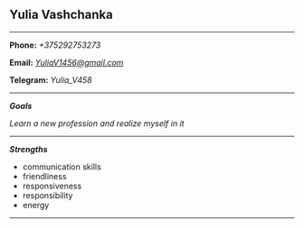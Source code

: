 ## **Yulia Vashchanka**
* * *
**Phone:** *+375292753273*

**Email:** *YuliaV1456@gmail.com*

**Telegram:** *Yulia_V458*  
* * *
***Goals***

*Learn a new profession and realize myself in it*

* * *
***Strengths***
- communication skills
- friendliness
- responsiveness
- responsibility 
- energy

* * *